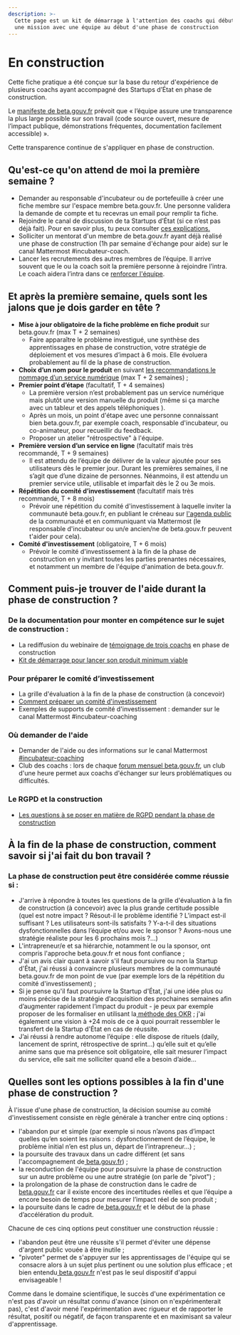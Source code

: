 ```yaml
---
description: >-
  Cette page est un kit de démarrage à l'attention des coachs qui débuteraient
  une mission avec une équipe au début d'une phase de construction
---
```


# En construction

Cette fiche pratique a été conçue sur la base du retour d'expérience de plusieurs coachs ayant accompagné des Startups d’État en phase de construction.

Le [manifeste de beta.gouv.fr](https://beta.gouv.fr/manifeste) prévoit que « l’équipe assure une transparence la plus large possible sur son travail (code source ouvert, mesure de l’impact publique, démonstrations fréquentes, documentation facilement accessible) ».

Cette transparence continue de s'appliquer en phase de construction.

## **Qu'est-ce qu'on attend de moi la première semaine ?**

- Demander au responsable d'incubateur ou de portefeuille à créer une fiche membre sur l'espace membre beta.gouv.fr. Une personne validera la demande de compte et tu recevras un email pour remplir ta fiche.
- Rejoindre le canal de discussion de ta Startups d’État (si ce n’est pas déjà fait). Pour en savoir plus, tu peux consulter [ces explications.](https://doc.incubateur.net/communaute/gerer-sa-startup-detat-ou-de-territoires-au-quotidien/la-vie-dune-se/investigation/conseils-pour-les-coachs-en-investigation#quest-ce-quon-attend-de-moi-la-premiere-semaine)
- Solliciter un mentorat d'un membre de beta.gouv.fr ayant déjà réalisé une phase de construction (1h par semaine d'échange pour aide) sur le canal Mattermost #incubateur-coach.
- Lancer les recrutements des autres membres de l’équipe. Il arrive souvent que le ou la coach soit la première personne à rejoindre l’intra. Le coach aidera l’intra dans ce [renforcer l'équipe](https://doc.incubateur.net/communaute/gerer-son-produit/gestion-au-quotidien/renforcer-l-equipe).

## **​Et après la première semaine, quels sont les jalons que je dois garder en tête ?**

- **Mise à jour obligatoire de la fiche problème en fiche produit** sur beta.gouv.fr (max T + 2 semaines)
  - Faire apparaître le problème investigué, une synthèse des apprentissages en phase de construction, votre stratégie de déploiement et vos mesures d’impact à 6 mois. Elle évoluera probablement au fil de la phase de construction.
- **Choix d’un nom pour le produit** en suivant [les recommandations le nommage d’un service numérique](https://doc.incubateur.net/communaute/gerer-sa-startup-detat-ou-de-territoires-au-quotidien/je-gere-mon-produit-et-son-impact/nommer-votre-service) (max T + 2 semaines) ;
- **Premier point d’étape** (facultatif, T + 4 semaines)
  - La première version n’est probablement pas un service numérique mais plutôt une version manuelle du produit (même si ça marche avec un tableur et des appels téléphoniques ).
  - Après un mois, un point d'étape avec une personne connaissant bien beta.gouv.fr, par exemple coach, responsable d'incubateur, ou co-animateur, pour recueillir du feedback.
  - Proposer un atelier "rétrospective" à l'équipe.
- **Première version d’un service en ligne** (facultatif mais très recommandé, T + 9 semaines)
  - Il est attendu de l’équipe de délivrer de la valeur ajoutée pour ses utilisateurs dès le premier jour. Durant les premières semaines, il ne s’agit que d’une dizaine de personnes. Néanmoins, il est attendu un premier service utile, utilisable et imparfait dès le 2 ou 3e mois.
- **Répétition du comité d’investissement** (facultatif mais très recommandé, T + 8 mois)
  - Prévoir une répétition du comité d'investissement à laquelle inviter la communauté beta.gouv.fr, en publiant le créneau sur [l'agenda public](../../../les-outils-de-la-communaute/agenda-de-la-communaute.md) de la communauté et en communiquant via Mattermost (le responsable d'incubateur ou un/e ancien/ne de beta.gouv.fr peuvent t'aider pour cela).
- **Comité d'investissement** (obligatoire, T + 6 mois)
  - Prévoir le comité d'investissement à la fin de la phase de construction en y invitant toutes les parties prenantes nécessaires, et notamment un membre de l'équipe d'animation de beta.gouv.fr.

## **Comment puis-je trouver de l'aide durant la phase de construction ?**

### **De la documentation pour monter en compétence sur le sujet de construction :**

- La rediffusion du webinaire de [témoignage de trois coachs](https://doc.incubateur.net/communaute/gerer-sa-startup-detat-ou-de-territoires-au-quotidien/la-vie-dune-se/construction/3-retours-dexperience-de-coachs) en phase de construction
- [Kit de démarrage pour lancer son produit minimum viable](https://doc.incubateur.net/communaute/gerer-sa-startup-detat-ou-de-territoires-au-quotidien/la-vie-dune-se/construction/kit-de-demarrage)

### **Pour préparer le comité d’investissement**

- La grille d'évaluation à la fin de la phase de construction (à concevoir)
- [Comment préparer un comité d'investissement](https://doc.incubateur.net/communaute/gerer-sa-startup-detat-ou-de-territoires-au-quotidien/gestion-administrative/preparer-un-comite-dinvestissement)​
- Exemples de supports de comité d'investissement : demander sur le canal Mattermost #incubateur-coaching

### **Où demander de l'aide**

- Demander de l'aide ou des informations sur le canal Mattermost [#incubateur-coaching](https://mattermost.incubateur.net/betagouv/channels/incubateur-coaching)​
- Club des coachs : lors de chaque [forum mensuel beta.gouv.fr](../../../decouvrir-beta.gouv.fr/la-communaute/les-rituels/seminaire.md), un club d'une heure permet aux coachs d'échanger sur leurs problématiques ou difficultés.

### **Le RGPD et la construction**

- [​​Les questions à se poser en matière de RGPD pendant la phase de construction​](https://doc.incubateur.net/communaute/gerer-son-produit/les-standards/protection-des-donnees-personnelles)

## **À la fin de la phase de construction, comment savoir si j'ai fait du bon travail ?**

### **La phase de construction peut être considérée comme réussie si :**

- J'arrive à répondre à toutes les questions de la grille d'évaluation à la fin de construction (à concevoir) avec la plus grande certitude possible (quel est notre impact ? Résout-il le problème identifié ? L’impact est-il suffisant ? Les utilisateurs sont-ils satisfaits ? Y-a-t-il des situations dysfonctionnelles dans l’équipe et/ou avec le sponsor ? Avons-nous une stratégie réaliste pour les 6 prochains mois ?...)
- L'intrapreneur/e et sa hiérarchie, notamment le ou la sponsor, ont compris l'approche beta.gouv.fr et nous font confiance ;
- J'ai un avis clair quant à savoir s'il faut poursuivre ou non la Startup d'État, j'ai réussi à convaincre plusieurs membres de la communauté beta.gouv.fr de mon point de vue (par exemple lors de la répétition du comité d'investissement) ;
- Si je pense qu'il faut poursuivre la Startup d'État, j'ai une idée plus ou moins précise de la stratégie d’acquisition des prochaines semaines afin d’augmenter rapidement l’impact du produit - je peux par exemple proposer de les formaliser en utilisant la[ méthode des OKR](https://www.welcometothejungle.com/fr/articles/methode-okr-objectives-results) ; j'ai également une vision à +24 mois de ce à quoi pourrait ressembler le transfert de la Startup d'État en cas de réussite.
- J’ai réussi à rendre autonome l’équipe : elle dispose de rituels (daily, lancement de sprint, rétrospective de sprint…) qu’elle suit et qu’elle anime sans que ma présence soit obligatoire, elle sait mesurer l’impact du service, elle sait me solliciter quand elle a besoin d’aide...

## **Quelles sont les options possibles à la fin d'une phase de construction ?**

À l'issue d'une phase de construction, la décision soumise au comité d'investissement consiste en règle générale à trancher entre cinq options :

- l'abandon pur et simple (par exemple si nous n’avons pas d’impact quelles qu’en soient les raisons : dysfonctionnement de l’équipe, le problème initial n’en est plus un, départ de l’intrapreneur...) ;
- la poursuite des travaux dans un cadre différent (et sans l'accompagnement de[ beta.gouv.fr](http://beta.gouv.fr)) ;
- la reconduction de l'équipe pour poursuivre la phase de construction sur un autre problème ou une autre stratégie (on parle de "pivot") ;
- la prolongation de la phase de construction dans le cadre de[ beta.gouv.fr](http://beta.gouv.fr) car il existe encore des incertitudes réelles et que l’équipe a encore besoin de temps pour mesurer l’impact réel de son produit ;
- la poursuite dans le cadre de[ beta.gouv.fr](http://beta.gouv.fr) et le début de la phase d’accélération du produit.

Chacune de ces cinq options peut constituer une construction réussie :

- l'abandon peut être une réussite s'il permet d'éviter une dépense d'argent public vouée à être inutile ;
- "pivoter" permet de s'appuyer sur les apprentissages de l'équipe qui se consacre alors à un sujet plus pertinent ou une solution plus efficace ; et bien entendu[ beta.gouv.fr](http://beta.gouv.fr) n'est pas le seul dispositif d'appui envisageable !

Comme dans le domaine scientifique, le succès d'une expérimentation ce n'est pas d'avoir un résultat connu d'avance (sinon on n'expérimenterait pas), c'est d'avoir mené l'expérimentation avec rigueur et de rapporter le résultat, positif ou négatif, de façon transparente et en maximisant sa valeur d'apprentissage.
